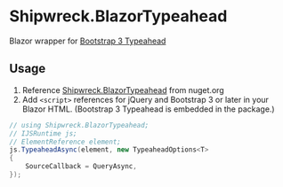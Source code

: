 # Shipwreck.BlazorTypeahead

Blazor wrapper for [Bootstrap 3 Typeahead](https://github.com/bassjobsen/Bootstrap-3-Typeahead)

## Usage

1. Reference [Shipwreck.BlazorTypeahead](https://www.nuget.org/packages/Shipwreck.BlazorTypeahead/) from nuget.org
2. Add `<script>` references for jQuery and Bootstrap 3 or later in your Blazor HTML. (Bootstrap 3 Typeahead is embedded in the package.)

```csharp
// using Shipwreck.BlazorTypeahead;
// IJSRuntime js;
// ElementReference element;
js.TypeaheadAsync(element, new TypeaheadOptions<T>
{
    SourceCallback = QueryAsync,
});
```